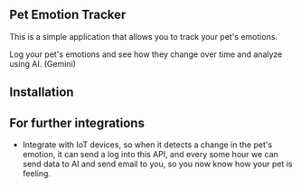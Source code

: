## Pet Emotion Tracker

This is a simple application that allows you to track your pet's emotions.

Log your pet's emotions and see how they change over time and analyze using AI. (Gemini)

## Installation

## For further integrations

- Integrate with IoT devices, so when it detects a change in the pet's emotion, it can send a log into this API, and every some hour we can send data to AI and send email to you, so you now know how your pet is feeling.
